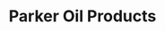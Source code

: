 ---
title: "Parker Oil Products"
url: /parker-amat-kuhwely/parker-oil-products/
shop: convenience
---